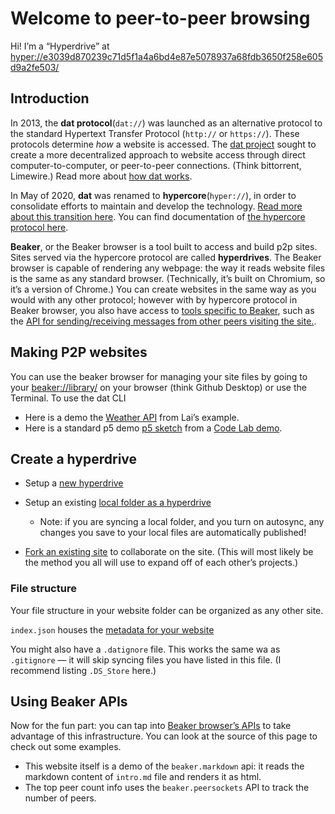 # Welcome to peer-to-peer browsing

Hi! I’m a “Hyperdrive” at [hyper://e3039d870239c71d5f1a4a6bd4e87e5078937a68fdb3650f258e605d9a2fe503/](hyper://e3039d870239c71d5f1a4a6bd4e87e5078937a68fdb3650f258e605d9a2fe503/)

## Introduction

In 2013, the **dat protocol**(`dat://`) was launched as an alternative protocol to the standard Hypertext Transfer Protocol (`http://` or `https://`). These protocols determine _how_ a website is accessed. The [dat project](https://docs.datproject.org/) sought to create a more decentralized approach to website access through direct computer-to-computer, or peer-to-peer connections. (Think bittorrent, Limewire.) Read more about [how dat works](https://datprotocol.github.io/how-dat-works/#introduction).

In May of 2020, **dat** was renamed to **hypercore**(`hyper://`), in order to consolidate efforts to maintain and develop the technology. [Read more about this transition here](https://blog.datproject.org/2020/05/15/dat-protocol-renamed-hypercore-protocol/). You can find documentation of [the hypercore protocol here](https://hypercore-protocol.org/).

**Beaker**, or the Beaker browser is a tool built to access and build p2p sites. Sites served via the hypercore protocol are called **hyperdrives**. The Beaker browser is capable of rendering any webpage: the way it reads website files is the same as any standard browser. (Technically, it’s built on Chromium, so it’s a version of Chrome.) You can create websites in the same way as you would with any other protocol; however with by hypercore protocol in Beaker browser, you also have access to [tools specific to Beaker](https://docs.beakerbrowser.com/#apis), such as the [API for sending/receiving messages from other peers visiting the site.](https://docs.beakerbrowser.com/apis/beaker.peersockets).


## Making P2P websites

You can use the beaker browser for managing your site files by going to  your [beaker://library/](beaker://library/) on your browser (think Github Desktop) or use the Terminal. To use the dat CLI

- Here is a demo the [Weather API](weather.html) from Lai’s example.
- Here is a standard p5 demo [p5 sketch](sketch.html) from a [Code Lab demo](https://github.com/RISD-Code-Lab/cl-spring2020/tree/master/session-07).

## Create a hyperdrive

- Setup a [new hyperdrive](https://docs.beakerbrowser.com/beginner/creating-new-hyperdrives)

- Setup an existing [local folder as a hyperdrive](https://docs.beakerbrowser.com/intermediate/syncing-with-folders) 
	- Note: if you are syncing a local folder, and you turn on autosync, any changes you save to your local files are automatically published! 

- [Fork an existing site](https://docs.beakerbrowser.com/advanced/forking-hyperdrives) to collaborate on the site. (This will most likely be the method you all will use to expand off of each other’s projects.)


### File structure

Your file structure in your website folder can be organized as any other site.

`index.json` houses the [metadata for your website](https://docs.beakerbrowser.com/developers/index.json-manifest)

You might also have a `.datignore` file. This works the  same wa as `.gitignore` — it will skip syncing files you have listed in this file. (I recommend listing `.DS_Store`  here.)


## Using Beaker APIs

Now for the fun part: you can tap into [Beaker browser’s APIs](https://docs.beakerbrowser.com/#apis) to take advantage of this infrastructure. You can look  at the source of this page to check out some examples.

-  This website itself is a demo of the `beaker.markdown` api: it reads the markdown  content of `intro.md` file and renders it as html.
- The top peer count info  uses the `beaker.peersockets` API to track the number of peers. 

